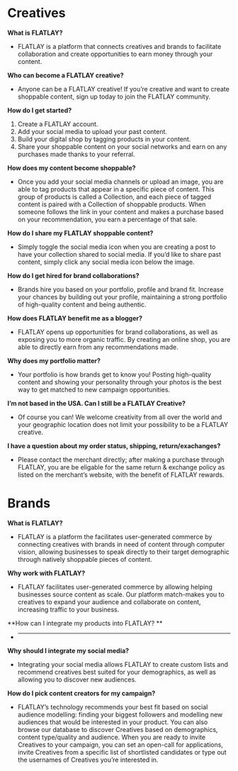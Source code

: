 <!-- TITLE: FREQUENTLY ASKED QUESTIONS -->

# Creatives

**What is FLATLAY?**
* FLATLAY is a platform that connects creatives and brands to facilitate collaboration and create opportunities to earn money through your content.

**Who can become a FLATLAY creative?**
* Anyone can be a FLATLAY creative! If you’re creative and want to create shoppable content, sign up today to join the FLATLAY community. 

**How do I get started?**
1. Create a FLATLAY account.
2. Add your social media to upload your past content.
3. Build your digital shop by tagging products in your content.
4. Share your shoppable content on your social networks and earn on any purchases made thanks to your referral.

**How does my content become shoppable?**
* Once you add your social media channels or upload an image, you are able to tag products that appear in a specific piece of content. This group of products is called a Collection, and each piece of tagged content is paired with a Collection of shoppable products. When someone follows the link in your content and makes a purchase based on your recommendation, you earn a percentage of that sale.

**How do I share my FLATLAY shoppable content?**
* Simply toggle the social media icon when you are creating a post to have your collection shared to social media. If you’d like to share past content, simply click any social media icon below the image.

**How do I get hired for brand collaborations?**
* Brands hire you based on your portfolio, profile and brand fit. Increase your chances by building out your profile, maintaining a strong portfolio of high-quality content and being authentic.

**How does FLATLAY benefit me as a blogger?**
* FLATLAY opens up opportunities for brand collaborations, as well as exposing you to more organic traffic. By creating an online shop, you are able to directly earn from any recommendations made.

**Why does my portfolio matter?**
* Your portfolio is how brands get to know you! Posting high-quality content and showing your personality through your photos is the best way to get matched to new campaign opportunities.

**I’m not based in the USA. Can I still be a FLATLAY Creative?**
* Of course you can! We welcome creativity from all over the world and your geographic location does not limit your possibility to be a FLATLAY creative. 

**I have a question about my order status, shipping, return/exachanges?**
* Please contact the merchant directly; after making a purchase through FLATLAY, you are be eligable for the same return & exchange policy as listed on the merchant’s website, with the benefit of FLATLAY rewards.


# Brands
**What is FLATLAY?**
* FLATLAY is a platform the facilitates user-generated commerce by connecting creatives with brands in need of content through computer vision, allowing businesses to speak directly to their target demographic through natively shoppable pieces of content.

**Why work with FLATLAY?**
* FLATLAY facilitates user-generated commerce by allowing helping businesses source content as scale. Our platform match-makes you to creatives to expand your audience and collaborate on content, increasing traffic to your business.

**How can I integrate my products into FLATLAY? **
* ---

**Why should I integrate my social media?**
* Integrating your social media allows FLATLAY to create custom lists and recommend creatives best suited for your demographics, as well as allowing you to discover new audiences.

**How do I pick content creators for my campaign?**
* FLATLAY’s technology recommends your best fit based on social audience modelling: finding your biggest followers and modelling new audiences that would be interested in your product. You can also browse our database to discover Creatives based on demographics, content type/quality and audience.
When you are ready to invite Creatives to your campaign, you can set an open-call for applications, invite Creatives from a specific list of shortlisted candidates or type out the usernames of Creatives you’re interested in.

